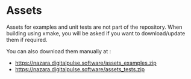 # Assets

Assets for examples and unit tests are not part of the repository. When building using xmake, you will be asked if you want to download/update them if required.

You can also download them manually at :
- https://nazara.digitalpulse.software/assets_examples.zip
- https://nazara.digitalpulse.software/assets_tests.zip
